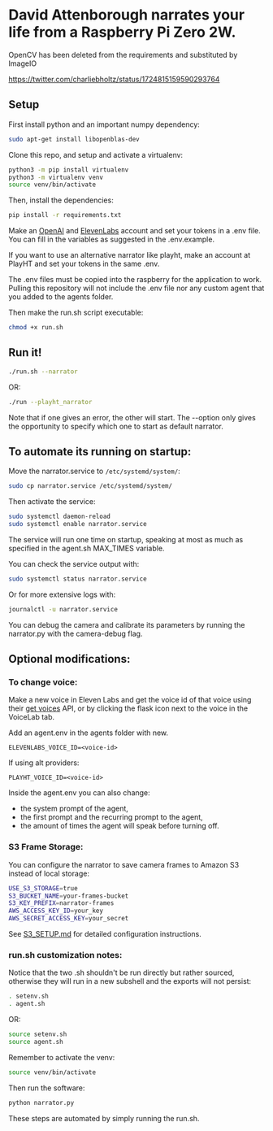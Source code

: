 # David Attenborough narrates your life from a Raspberry Pi Zero 2W. 
OpenCV has been deleted from the requirements and substituted by ImageIO

https://twitter.com/charliebholtz/status/1724815159590293764

## Setup

First install python and an important numpy dependency:
```bash
sudo apt-get install libopenblas-dev
```

Clone this repo, and setup and activate a virtualenv:

```bash
python3 -m pip install virtualenv
python3 -m virtualenv venv
source venv/bin/activate
```

Then, install the dependencies:
```bash
pip install -r requirements.txt
```

Make an [OpenAI](https://beta.openai.com/) and [ElevenLabs](https://elevenlabs.io) account and set your tokens in a .env file. You can fill in the variables as suggested in the .env.example.

If you want to use an alternative narrator like playht, make an account at PlayHT and set your tokens in the same .env.

The .env files must be copied into the raspberry for the application to work. Pulling this repository will not include the .env file nor any custom agent that you added to the agents folder.

Then make the run.sh script executable:
```bash
chmod +x run.sh
```

## Run it!
```bash
./run.sh --narrator
```
OR:
```bash
./run --playht_narrator
```
Note that if one gives an error, the other will start. The --option only gives the opportunity to specify which one to start as default narrator.

## To automate its running on startup:
Move the narrator.service to ```/etc/systemd/system/```:
```bash
sudo cp narrator.service /etc/systemd/system/
```
Then activate the service:
```bash
sudo systemctl daemon-reload
sudo systemctl enable narrator.service
```
The service will run one time on startup, speaking at most as much as specified in the agent.sh MAX_TIMES variable.

You can check the service output with:
```bash
sudo systemctl status narrator.service
```
Or for more extensive logs with:
```bash
journalctl -u narrator.service
```

You can debug the camera and calibrate its parameters by running the narrator.py with the camera-debug flag.

## Optional modifications:

### To change voice:
Make a new voice in Eleven Labs and get the voice id of that voice using their [get voices](https://elevenlabs.io/docs/api-reference/voices) API, or by clicking the flask icon next to the voice in the VoiceLab tab.

Add an agent.env in the agents folder with new.
```
ELEVENLABS_VOICE_ID=<voice-id>
```
If using alt providers:
```
PLAYHT_VOICE_ID=<voice-id>
```

Inside the agent.env you can also change:
- the system prompt of the agent, 
- the first prompt and the recurring prompt to the agent,
- the amount of times the agent will speak before turning off.

### S3 Frame Storage:
You can configure the narrator to save camera frames to Amazon S3 instead of local storage:

```bash
USE_S3_STORAGE=true
S3_BUCKET_NAME=your-frames-bucket
S3_KEY_PREFIX=narrator-frames
AWS_ACCESS_KEY_ID=your_key
AWS_SECRET_ACCESS_KEY=your_secret
```

See [S3_SETUP.md](S3_SETUP.md) for detailed configuration instructions.

### run.sh customization notes:
Notice that the two .sh shouldn't be run directly but rather sourced, otherwise they will run in a new subshell and the exports will not persist:
```bash
. setenv.sh
. agent.sh
```
OR:
```bash
source setenv.sh
source agent.sh
```

Remember to activate the venv:
```bash
source venv/bin/activate
```
Then run the software:
```bash
python narrator.py
```

These steps are automated by simply running the run.sh.